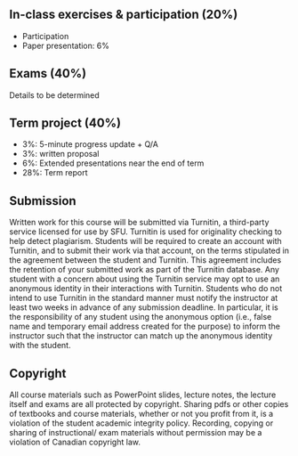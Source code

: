 
## In-class exercises & participation (20%) 

- Participation
- Paper presentation: 6%

## Exams (40%)

Details to be determined

## Term project (40%)

- 3%: 5-minute progress update + Q/A
- 3%: written proposal
- 6%: Extended presentations near the end of term
- 28%: Term report


## Submission

Written work for this course will be submitted via Turnitin, a third-party service licensed for use by SFU. Turnitin is used for originality checking to help detect plagiarism. Students will be required to create an account with Turnitin, and to submit their work via that account, on the terms stipulated in the agreement between the student and Turnitin. This agreement includes the retention of your submitted work as part of the Turnitin database. Any student with a concern about using the Turnitin service may opt to use an anonymous identity in their interactions with Turnitin. Students who do not intend to use Turnitin in the standard manner must notify the instructor at least two weeks in advance of any submission deadline. In particular, it is the responsibility of any student using the anonymous option (i.e., false name and temporary email address created for the purpose) to inform the instructor such that the instructor can match up the anonymous identity with the student.


## Copyright

All course materials such as PowerPoint slides, lecture notes, the lecture itself and exams are all protected by copyright. Sharing pdfs or other copies of textbooks and course materials, whether or not you profit from it, is a violation of the student academic integrity policy. Recording, copying or sharing of instructional/ exam materials without permission may be a violation of Canadian copyright law.
